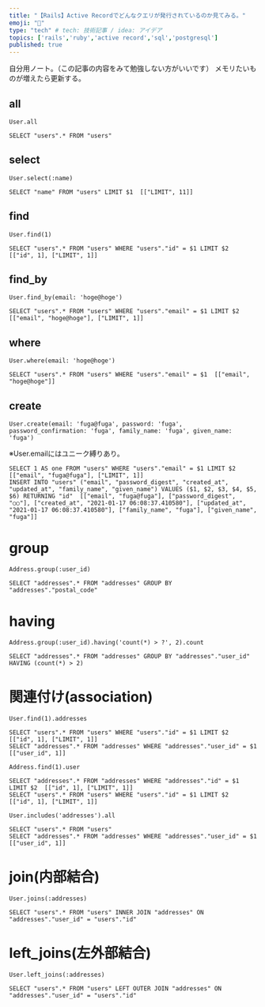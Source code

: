 ```yaml
---
title: "【Rails】Active Recordでどんなクエリが発行されているのか見てみる。"
emoji: "🌊"
type: "tech" # tech: 技術記事 / idea: アイデア
topics: ['rails','ruby','active record','sql','postgresql']
published: true
---
```

自分用ノート。（この記事の内容をみて勉強しない方がいいです）
メモリたいものが増えたら更新する。
## all
```ruby:Rails
User.all
```
```sql:SQL
SELECT "users".* FROM "users"
```
## select
```ruby:Rails
User.select(:name)
```
```sql:SQL
SELECT "name" FROM "users" LIMIT $1  [["LIMIT", 11]]
```
## find
```ruby:Rails
User.find(1)
```
```sql:SQL
SELECT "users".* FROM "users" WHERE "users"."id" = $1 LIMIT $2  [["id", 1], ["LIMIT", 1]]
```
## find_by
```ruby:Rails
User.find_by(email: 'hoge@hoge')
```
```sql:SQL
SELECT "users".* FROM "users" WHERE "users"."email" = $1 LIMIT $2  [["email", "hoge@hoge"], ["LIMIT", 1]]
```
## where
```ruby:Rails
User.where(email: 'hoge@hoge')
```
```sql:SQL
SELECT "users".* FROM "users" WHERE "users"."email" = $1  [["email", "hoge@hoge"]]
```
## create
```ruby:Rails
User.create(email: 'fuga@fuga', password: 'fuga', password_confirmation: 'fuga', family_name: 'fuga', given_name: 'fuga')
```
※User.emailにはユニーク縛りあり。
```sql:SQL
SELECT 1 AS one FROM "users" WHERE "users"."email" = $1 LIMIT $2  [["email", "fuga@fuga"], ["LIMIT", 1]]
INSERT INTO "users" ("email", "password_digest", "created_at", "updated_at", "family_name", "given_name") VALUES ($1, $2, $3, $4, $5, $6) RETURNING "id"  [["email", "fuga@fuga"], ["password_digest", "○○"], ["created_at", "2021-01-17 06:08:37.410580"], ["updated_at", "2021-01-17 06:08:37.410580"], ["family_name", "fuga"], ["given_name", "fuga"]]
```
# group
```ruby:Rails
Address.group(:user_id)
```
```sql:SQL
SELECT "addresses".* FROM "addresses" GROUP BY "addresses"."postal_code"
```
# having
```ruby:Rails
Address.group(:user_id).having('count(*) > ?', 2).count
```
```sql:SQL
SELECT "addresses".* FROM "addresses" GROUP BY "addresses"."user_id" HAVING (count(*) > 2)
```
# 関連付け(association)
```ruby:Rails
User.find(1).addresses
```
```sql:SQL
SELECT "users".* FROM "users" WHERE "users"."id" = $1 LIMIT $2  [["id", 1], ["LIMIT", 1]]
SELECT "addresses".* FROM "addresses" WHERE "addresses"."user_id" = $1  [["user_id", 1]]
```
```ruby:Rails
Address.find(1).user
```
```sql:SQL
SELECT "addresses".* FROM "addresses" WHERE "addresses"."id" = $1 LIMIT $2  [["id", 1], ["LIMIT", 1]]
SELECT "users".* FROM "users" WHERE "users"."id" = $1 LIMIT $2  [["id", 1], ["LIMIT", 1]]
```
```ruby:Rails
User.includes('addresses').all
```
```sql:SQL
SELECT "users".* FROM "users"
SELECT "addresses".* FROM "addresses" WHERE "addresses"."user_id" = $1  [["user_id", 1]]
```
# join(内部結合)
```ruby:Rails
User.joins(:addresses)
```
```sql:SQL
SELECT "users".* FROM "users" INNER JOIN "addresses" ON "addresses"."user_id" = "users"."id"
```
# left_joins(左外部結合)
```ruby:Rails
User.left_joins(:addresses)
```
```sql:SQL
SELECT "users".* FROM "users" LEFT OUTER JOIN "addresses" ON "addresses"."user_id" = "users"."id"
```

